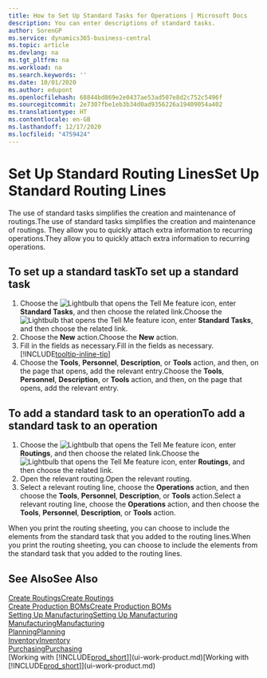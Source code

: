 ```yaml
---
title: How to Set Up Standard Tasks for Operations | Microsoft Docs
description: You can enter descriptions of standard tasks.
author: SorenGP
ms.service: dynamics365-business-central
ms.topic: article
ms.devlang: na
ms.tgt_pltfrm: na
ms.workload: na
ms.search.keywords: ''
ms.date: 10/01/2020
ms.author: edupont
ms.openlocfilehash: 68844bd869e2e0437ae53ad507e8d2c752c5496f
ms.sourcegitcommit: 2e7307fbe1eb3b34d0ad9356226a19409054a402
ms.translationtype: HT
ms.contentlocale: en-GB
ms.lasthandoff: 12/17/2020
ms.locfileid: "4759424"
---
```

# <a name="set-up-standard-routing-lines"></a><span data-ttu-id="f8536-103">Set Up Standard Routing Lines</span><span class="sxs-lookup"><span data-stu-id="f8536-103">Set Up Standard Routing Lines</span></span>

<span data-ttu-id="f8536-104">The use of standard tasks simplifies the creation and maintenance of routings.</span><span class="sxs-lookup"><span data-stu-id="f8536-104">The use of standard tasks simplifies the creation and maintenance of routings.</span></span> <span data-ttu-id="f8536-105">They allow you to quickly attach extra information to recurring operations.</span><span class="sxs-lookup"><span data-stu-id="f8536-105">They allow you to quickly attach extra information to recurring operations.</span></span>

## <a name="to-set-up-a-standard-task"></a><span data-ttu-id="f8536-106">To set up a standard task</span><span class="sxs-lookup"><span data-stu-id="f8536-106">To set up a standard task</span></span>

1. <span data-ttu-id="f8536-107">Choose the ![Lightbulb that opens the Tell Me feature](media/ui-search/search_small.png "Tell me what you want to do") icon, enter **Standard Tasks**, and then choose the related link.</span><span class="sxs-lookup"><span data-stu-id="f8536-107">Choose the ![Lightbulb that opens the Tell Me feature](media/ui-search/search_small.png "Tell me what you want to do") icon, enter **Standard Tasks**, and then choose the related link.</span></span>
2. <span data-ttu-id="f8536-108">Choose the **New** action.</span><span class="sxs-lookup"><span data-stu-id="f8536-108">Choose the **New** action.</span></span>
3. <span data-ttu-id="f8536-109">Fill in the fields as necessary.</span><span class="sxs-lookup"><span data-stu-id="f8536-109">Fill in the fields as necessary.</span></span> [!INCLUDE[tooltip-inline-tip](includes/tooltip-inline-tip_md.md)]
4. <span data-ttu-id="f8536-110">Choose the **Tools**, **Personnel**, **Description**, or **Tools** action, and then, on the page that opens, add the relevant entry.</span><span class="sxs-lookup"><span data-stu-id="f8536-110">Choose the **Tools**, **Personnel**, **Description**, or **Tools** action, and then, on the page that opens, add the relevant entry.</span></span>

## <a name="to-add-a-standard-task-to-an-operation"></a><span data-ttu-id="f8536-111">To add a standard task to an operation</span><span class="sxs-lookup"><span data-stu-id="f8536-111">To add a standard task to an operation</span></span>

1. <span data-ttu-id="f8536-112">Choose the ![Lightbulb that opens the Tell Me feature](media/ui-search/search_small.png "Tell me what you want to do") icon, enter **Routings**, and then choose the related link.</span><span class="sxs-lookup"><span data-stu-id="f8536-112">Choose the ![Lightbulb that opens the Tell Me feature](media/ui-search/search_small.png "Tell me what you want to do") icon, enter **Routings**, and then choose the related link.</span></span>
2. <span data-ttu-id="f8536-113">Open the relevant routing.</span><span class="sxs-lookup"><span data-stu-id="f8536-113">Open the relevant routing.</span></span>
3. <span data-ttu-id="f8536-114">Select a relevant routing line, choose the **Operations** action, and then choose the **Tools**, **Personnel**, **Description**, or **Tools** action.</span><span class="sxs-lookup"><span data-stu-id="f8536-114">Select a relevant routing line, choose the **Operations** action, and then choose the **Tools**, **Personnel**, **Description**, or **Tools** action.</span></span>

<span data-ttu-id="f8536-115">When you print the routing sheeting, you can choose to include the elements from the standard task that you added to the routing lines.</span><span class="sxs-lookup"><span data-stu-id="f8536-115">When you print the routing sheeting, you can choose to include the elements from the standard task that you added to the routing lines.</span></span>

## <a name="see-also"></a><span data-ttu-id="f8536-116">See Also</span><span class="sxs-lookup"><span data-stu-id="f8536-116">See Also</span></span>

[<span data-ttu-id="f8536-117">Create Routings</span><span class="sxs-lookup"><span data-stu-id="f8536-117">Create Routings</span></span>](production-how-to-create-routings.md)  
[<span data-ttu-id="f8536-118">Create Production BOMs</span><span class="sxs-lookup"><span data-stu-id="f8536-118">Create Production BOMs</span></span>](production-how-to-create-production-boms.md)  
[<span data-ttu-id="f8536-119">Setting Up Manufacturing</span><span class="sxs-lookup"><span data-stu-id="f8536-119">Setting Up Manufacturing</span></span>](production-configure-production-processes.md)  
[<span data-ttu-id="f8536-120">Manufacturing</span><span class="sxs-lookup"><span data-stu-id="f8536-120">Manufacturing</span></span>](production-manage-manufacturing.md)  
[<span data-ttu-id="f8536-121">Planning</span><span class="sxs-lookup"><span data-stu-id="f8536-121">Planning</span></span>](production-planning.md)  
[<span data-ttu-id="f8536-122">Inventory</span><span class="sxs-lookup"><span data-stu-id="f8536-122">Inventory</span></span>](inventory-manage-inventory.md)  
[<span data-ttu-id="f8536-123">Purchasing</span><span class="sxs-lookup"><span data-stu-id="f8536-123">Purchasing</span></span>](purchasing-manage-purchasing.md)  
<span data-ttu-id="f8536-124">[Working with [!INCLUDE[prod_short](includes/prod_short.md)]](ui-work-product.md)</span><span class="sxs-lookup"><span data-stu-id="f8536-124">[Working with [!INCLUDE[prod_short](includes/prod_short.md)]](ui-work-product.md)</span></span>  
